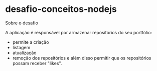 # desafio-conceitos-nodejs
Sobre o desafio

A aplicação é responsável por armazenar repositórios do seu portfólio: 
 - permite a criação
 - listagem
 - atualização 
 - remoção dos repositórios
 e além disso permitir que os repositórios possam receber "likes".

